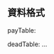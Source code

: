 ## 資料格式
payTable:

deadTable:
...

<!-- # fishRTP 使用範例

這是一個使用範例，展示了如何使用 `fishRTP` 庫進行配置和操作。以下是一些使用範例：

## 安裝

首先，需要將 `fishRTP` 安裝到你的專案中：

```shell
go get -u -v github.com/adimax2953/fishRTP
```

## 初始化 Recorder

創建一個 Recorder 實例，並設定相應的連接參數：

```go
func main() {
	opt := &fishRTP.Option{
		Host:       host,           // Redis Host
		Password:   password,       // Redis Password
		Port:       port,           // Redis Port
	}
	// 創建Recorder
	r, err := fishRTP.New(opt)
	if err != nil {
		// 處理初始化錯誤
	}
	// ...
}
```

## 刷新RTPConfig

根據GameID刷新RTPConfig。
```go
func main() {
	// ...
	// gameID int32 遊戲ID
	if err := r.RefreshRTPConfig(gameID); err != nil {
		// 處理設定錯誤
	}
	
	// ...
}
```

## 新增玩家

當有新玩家時新增至```fishRTP```中：

```go
func main() {
	// ... 
	// gameInfo 該玩家所屬的遊戲配置，其中 SingleBet 不用設定
	if err := r.InsertPlayer(gameInfo,playerID); err != nil {
		// 處理錯誤
	}

	// ...
}
```

## RTP計算

取得指定玩家的RTP計算結果

```go
func main() {
	// ...

	req := prob.RTPResultReq{
            PlayerID:     playerID,     //玩家ID
            GameTime:     gameTime,     //該玩家"這局的遊戲時間"
            RoundID:      roundID,      //遊戲編號
            SingleBet:     roomType,     //單線投注
	}
	res, err := r.GetRTPResult(req)
	if err != nil {
		// 處理錯誤
	}
	// 遊戲流程   res.RTPFlow 
	//機率表     res.RTPProb 
	//週期編號   res.CycleNo

	// ...
}
```

## 新增投注派彩

新增一筆玩家的投注和派彩記錄：

```go
func main() {
	// ...

	err := r.AddBetPay(roomType,playerID, bet, pay)
	if err != nil {
		// 處理錯誤
	}

	// ...
}
```

## 是否實際使用調控

更新指定玩家是否實際使用調控的狀態：

```go
func main() {
	// ...

	err = r.UpdateActualCtrl(roomType,playerID, 是否實際使用RTP結果 , res)
	if err != nil {
		// 處理錯誤
	}

	// ...
}
```

## 刪除玩家

從fishRTP中刪除指定的玩家：

```go
func main() {
	// ...

	r.DeletePlayer(playerID)

	// ...
}


## 單線投注驗證

```go
func main(){
    // ...
    var roomTypeList []int32
    bool ,err :=r.SingleBetVLD(gameInfo, roomTypeList)
    if err != nil {
        // 處理錯誤
    }
    // ...
}

```

# 後台操作

## 設定RTP配置

```go
import (
    "github.com/adimax2953/fishRTP/config"
)

func main() {
    // ...
    configManage, err := config.NewRTPConfigManager("127.0.0.1", "", 6379)
    if err != nil {
        // 處理錯誤
    }
    err = configManage.SetRTPConfig(GameRTPConfig) //GameRTPConfig 要更新到Redis的配置
    if err != nil {
        // 處理錯誤
    }
}
```

# QA

問題處理：

Q1: 遇到go get `fishRTP` 庫時，出現下列錯誤訊息。
```
go: downloading github.com/adimax2953/fishRTP v0.0.3
go: github.com/adimax2953/fishRTP@v0.0.3: verifying module: github.com/adimax2953/fishRTP@v0.0.3: reading https://sum.golang.org/lookup/github.com/adimax2953/fish!r!t!p@v0.0.3: 404 Not Found
        server response:
        not found: github.com/adimax2953/fishRTP@v0.0.3: invalid version: git ls-remote -q origin in /tmp/gopath/pkg/mod/cache/vcs/b71ab90a16f6078b997b107d8fb35d70ddfed89de23ac1d93aa9b500574d5171: exit status 128:
                fatal: could not read Username for 'https://github.com': terminal prompts disabled
        Confirm the import path was entered correctly.
        If this is a private repository, see https://golang.org/doc/faq#git_https for additional information.
```
A1:
1. 先確定是否可以git clone `fishRTP` 庫，以確認憑證是否正確。
2. 設置GOPRIVATE環境變量以包含私有存儲庫的主機名。例如：
```shell
go env -w GOPRIVATE=github.com/adimax2953
```
3. 再次運行
```shell
go get -u -v github.com/adimax2953/fishRTP
``` -->

